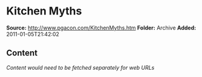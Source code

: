 # Kitchen Myths

**Source:** http://www.pgacon.com/KitchenMyths.htm
**Folder:** Archive
**Added:** 2011-01-05T21:42:02




## Content
*Content would need to be fetched separately for web URLs*
